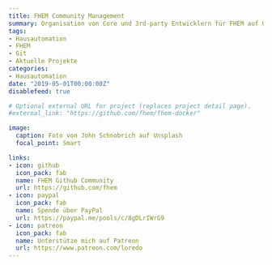 ```yaml
---
title: FHEM Community Management
summary: Organisation von Core und 3rd-party Entwicklern für FHEM auf Github
tags:
- Hausautomation
- FHEM
- Git
- Aktuelle Projekte
categories:
- Hausautomation
date: "2019-05-01T00:00:00Z"
disablefeed: true

# Optional external URL for project (replaces project detail page).
#external_link: "https://github.com/fhem/fhem-docker"

image:
  caption: Foto von John Schnobrich auf Unsplash
  focal_point: Smart

links:
- icon: github
  icon_pack: fab
  name: FHEM Github Community
  url: https://github.com/fhem
- icon: paypal
  icon_pack: fab
  name: Spende über PayPal
  url: https://paypal.me/pools/c/8gDLrIWrG9
- icon: patreon
  icon_pack: fab
  name: Unterstütze mich auf Patreon
  url: https://www.patreon.com/loredo
---
```


